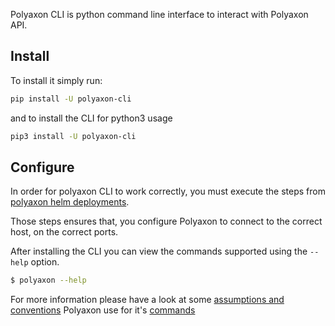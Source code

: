 Polyaxon CLI is python command line interface to interact with Polyaxon API.


## Install

To install it simply run:

```bash
pip install -U polyaxon-cli
```

and to install the CLI for python3 usage

```bash
pip3 install -U polyaxon-cli
```


## Configure

In order for polyaxon CLI to work correctly,
you must execute the steps from [polyaxon helm deployments](deploy_polyaxon).

Those steps ensures that, you configure Polyaxon to connect to the correct host, on the correct ports.


After installing the CLI you can view the commands supported using the `--help` option.

```bash
$ polyaxon --help
```

For more information please have a look at some [assumptions and conventions](/polyaxon_cli/assumptions)
Polyaxon use for it's [commands](/polyaxon_cli/commands)
